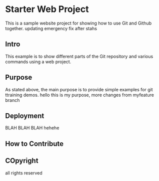 # Starter Web Project
This is a sample website project for showing how to use Git and Github together. 
updating emergency fix after stahs 
## Intro
This example is to show different parts of the Git repository and various commands using a web project. 

## Purpose
As stated above, the main purpose is to provide simple examples for git ttraining demos. 
hello this is my purpose, more changes from myfeature branch 
## Deployment 
BLAH BLAH BLAH 
hehehe

## How to Contribute

## COpyright
all rights reserved